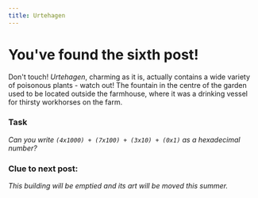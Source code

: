 ```yaml
---
title: Urtehagen
---
```


#  You've found the sixth post!

Don't touch! _Urtehagen_, charming as it is, actually contains a wide variety of poisonous plants - watch out! The fountain in the centre of the garden used to be located outside the farmhouse, where it was a drinking vessel for thirsty workhorses on the farm.

### Task

_Can you write `(4x1000) + (7x100) + (3x10) + (0x1)` as a hexadecimal number?_

### Clue to next post:

_This building will be emptied and its art will be moved this summer._
